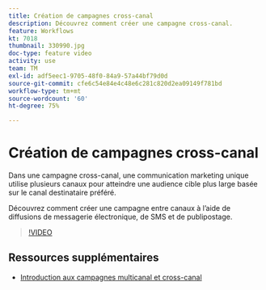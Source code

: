 ```yaml
---
title: Création de campagnes cross-canal
description: Découvrez comment créer une campagne cross-canal.
feature: Workflows
kt: 7018
thumbnail: 330990.jpg
doc-type: feature video
activity: use
team: TM
exl-id: adf5eec1-9705-48f0-84a9-57a44bf79d0d
source-git-commit: cfe6c54e84e4c48e6c281c820d2ea09149f781bd
workflow-type: tm+mt
source-wordcount: '60'
ht-degree: 75%

---
```


# Création de campagnes cross-canal

Dans une campagne cross-canal, une communication marketing unique utilise plusieurs canaux pour atteindre une audience cible plus large basée sur le canal destinataire préféré.

Découvrez comment créer une campagne entre canaux à l’aide de diffusions de messagerie électronique, de SMS et de publipostage.

>[!VIDEO](https://video.tv.adobe.com/v/330990?quality=12)

## Ressources supplémentaires

* [Introduction aux campagnes multicanal et cross-canal](/help/orchestrating-campaigns/introduction-to-cross-and-multi-channel-campaigns.md)
